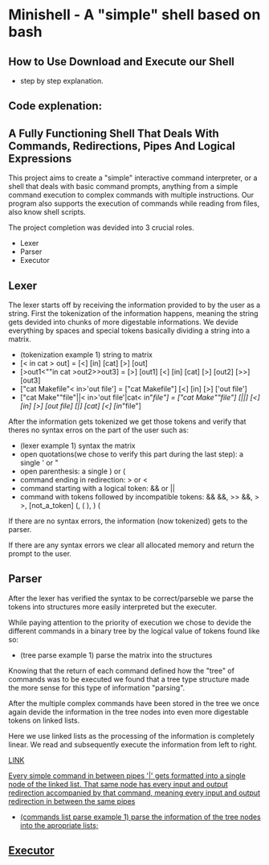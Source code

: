 # Minishell - A "simple" shell based on bash

## How to Use Download and Execute our Shell

* step by step explanation.

## Code explenation:
## A Fully Functioning Shell That Deals With Commands, Redirections, Pipes And Logical Expressions

This project aims to create a "simple" interactive command interpreter, or a shell that deals with basic command prompts, anything from a simple command execution to complex commands with multiple instructions.
Our program also supports the execution of commands while reading from files, also know shell scripts.

The project completion was devided into 3 crucial roles.

* Lexer
* Parser
* Executor

## Lexer

The lexer starts off by receiving the information provided to by the user as a string. First the tokenization of the information happens, meaning the string gets devided into chunks of more digestable informations. We devide everything by spaces and special tokens basically dividing a string into a matrix.

* (tokenization example 1) string to matrix
* [< in cat > out] = [<] [in] [cat] [>] [out]
* [>out1<""in cat >out2>>out3] = [>] [out1] [<] [in] [cat] [>] [out2] [>>] [out3]
* ["cat Makefile"< in>'out file'] = ["cat Makefile"] [<] [in] [>] ['out file']
* ["cat Make""file"||< in>'out file'|cat< in"_file"] = ["cat Make""file"] [||] [<] [in] [>] [out file] [|] [cat] [<] [in_"file"]


After the information gets tokenized we get those tokens and verify that theres no syntax erros on the part of the user such as:

* (lexer example 1) syntax the matrix
* open quotations(we chose to verify this part during the last step): a single ' or "
* open parenthesis: a single ) or (
* command ending in redirection: > or <
* command starting with a logical token: && or ||
* command with tokens followed by incompatible tokens: && &&, >> &&, > >, [not_a_token] (, ( ), ) (


If there are no syntax errors, the information (now tokenized) gets to the parser.

If there are any syntax errors we clear all allocated memory and return the prompt to the user.

## Parser

After the lexer has verified the syntax to be correct/parseble we parse the tokens into structures more easily interpreted but the executer.

While paying attention to the priority of execution we chose to devide the different commands in a binary tree by the logical value of tokens found like so:

* (tree parse example 1) parse the matrix into the structures

Knowing that the return of each command defined how the "tree" of commands was to be executed we found that a tree type structure made the more sense for this type of information "parsing". 
            <!-- define complex command -->

After the multiple complex commands have been stored in the tree we once again devide the information in the tree nodes into even more digestable tokens on linked lists.

Here we use linked lists as the processing of the information is completely linear. We read and subsequently execute the information from left to right.
            <!-- define complex command -->

<a href="https://www.youtube.com/watch?v=E6NO0rgFub4"
target = "_blank">
LINK

Every simple command in between pipes '|' gets formatted into a single node of the linked list.
That same node has every input and output redirection accompanied by that command, meaning every input and output redirection in between the same pipes

* (commands list parse example 1) parse the information of the tree nodes into the apropriate lists;

## Executor
